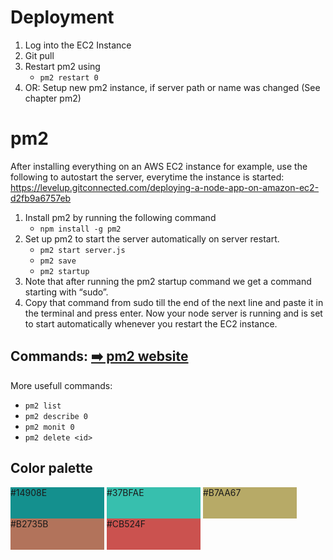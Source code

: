 <title>ExcelToCsv - XlToCsv</title>

# Deployment

1. Log into the EC2 Instance
2. Git pull
3. Restart pm2 using
    - ```pm2 restart 0```
4. OR: Setup new pm2 instance, if server path or name was changed (See chapter pm2)

# pm2
After installing everything on an AWS EC2 instance for example, use the following to autostart the server, everytime the instance is started:
https://levelup.gitconnected.com/deploying-a-node-app-on-amazon-ec2-d2fb9a6757eb

1. Install pm2 by running the following command
    - ```npm install -g pm2```
2. Set up pm2 to start the server automatically on server restart.
    - ```pm2 start server.js```
    - ```pm2 save```
    - ```pm2 startup```
3. Note that after running the pm2 startup command we get a command starting with “sudo”.
4. Copy that command from sudo till the end of the next line and paste it in the terminal and press enter.
Now your node server is running and is set to start automatically whenever you restart the EC2 instance.

## Commands: [➡️ pm2 website](https://www.npmjs.com/package/pm2)
More usefull commands:
- ```pm2 list```
- ```pm2 describe 0```
- ```pm2 monit 0```
- ```pm2 delete <id>```

## Color palette

<div style="background-color:#14908E; width:150px; height:50px; display:inline-block;">#14908E</div>

<div style="background-color:#37BFAE; width:150px; height:50px; display:inline-block;">#37BFAE</div>

<div style="background-color:#B7AA67; width:150px; height:50px; display:inline-block;">#B7AA67</div>

<div style="background-color:#B2735B; width:150px; height:50px; display:inline-block;">#B2735B</div>

<div style="background-color:#CB524F; width:150px; height:50px; display:inline-block;">#CB524F</div>